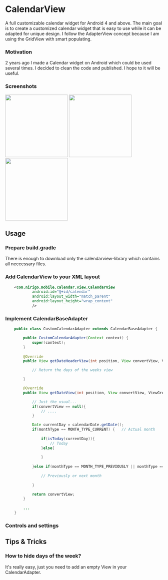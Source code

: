 # CalendarView
A full customizable calendar widget for Android 4 and above. The main goal is to create a customized 
calendar widget that is easy to use while it can be adapted for unique design. I follow the 
AdapterView concept because I am using the GridView with smart populating.

### Motivation
2 years ago I made a Calendar widget on Android which could be used several times. I decided to 
clean the code and published. I hope to it will be useful.

### Screenshots

<img src="https://github.com/siczmj/calendar/blob/master/screenshots/calendar_example_1.jpg" width="200" />
<img src="https://github.com/siczmj/calendar/blob/master/screenshots/calendar_example_2.jpg" width="200" />
<img src="https://github.com/siczmj/calendar/blob/master/screenshots/calendar_example_3.jpg" width="200" />

## Usage

### Prepare build.gradle

There is enough to download only the calendarview-library which contains all neccessary files. 




### Add CalendarView to your XML layout
```xml
    <com.nirigo.mobile.calendar.view.CalendarView
            android:id="@+id/calendar"
            android:layout_width="match_parent"
            android:layout_height="wrap_content"
            />
```

### Implement CalendarBaseAdapter

```java
    public class CustomCalendarAdapter extends CalendarBaseAdapter {

        public CustomCalendarAdapter(Context context) {
            super(context);
        }
        
        @Override
        public View getDateHeaderView(int position, View convertView, ViewGroup parent, CalendarDateHeader calendarDate) {

            // Return the days of the weeks view

        }

        @Override
        public View getDateView(int position, View convertView, ViewGroup parent, CalendarDate calendarDate, int monthType) {

            // Just the usual...
            if(convertView == null){
                // ....
            }

            Date currentDay = calendarDate.getDate();
            if(monthType == MONTH_TYPE_CURRENT) {   // Actual month
                
                if(isToday(currentDay)){
                    // Today
                }else{                    
                    
                }
                
            }else if(monthType == MONTH_TYPE_PREVIOUSLY || monthType == MONTH_TYPE_NEXT) {
                
                // Previously or next month
                
            }

            return convertView;
        }
        
        ...
    }

```

### Controls and settings




## Tips & Tricks

### How to hide days of the week?
It's really easy, just you need to add an empty View in your CalendarAdapter.


